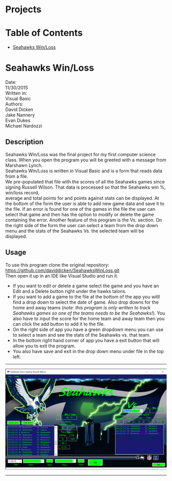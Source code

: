 # Projects

# Table of Contents
* [Seahawks Win/Loss](#Seahawks-Win/Loss)

# Seahawks Win/Loss
Date:  
11/30/2015  
Written in:  
Visual Basic  
Authors:   
David Dicken  
Jake Nannery  
Evan Dukes  
Michael Nardozzi  

## Description
Seahawks Win/Loss was the final project for my first computer science class. When you open the program you will be greeted with a message from Marshawn Lynch.  
Seahawks Win/Loss is written in Visual Basic and is a form that reads data from a file.  
We pre-populated that file with the scores of all the Seahawks games since signing Russell Wilson. That data is processed so that the Seahawks win %, win/loss record,  
average and total points for and points against stats can be displayed.
At the bottom of the form the user is able to add new game data and save it to the file. If an error is found for one of the games in the file the user can select that game and then has the option to modify or delete the game containing the error.
Another feature of this program is the Vs. section. On the right side of the form the user can select a team from the drop down menu and the stats of the Seahawks Vs. the selected team will be displayed.

## Usage
To use this program clone the original repository: https://github.com/daviddicken/SeahawksWinLoss.git  
Then open it up in an IDE like Visual Studio and run it.  
* If you want to edit or delete a game select the game and you have an Edit and a Delete button right under the hawks talons.  
* If you want to add a game to the file at the bottom of the app you witll find a drop down to select the date of game. Also drop downs for the home and away teams (*note:     this program is only written to track Seahawks games so one of the teams needs to be the Seahawks!*). You also have to input the score for the home team and away team then   you can click the add button to add it to the file.  
* On the right side of app you have a green dropdown menu you can use to select a team and see the stats of the Seahawks vs. that team.  
* In the bottom right hand corner of app you have a exit button that will allow you to exit the program.  
* You also have save and exit in the drop down menu under file in the top left.    
  
 ____________  
  
 ![](/Assets/SeahawksWinLoss.PNG)  
 ____________
 
